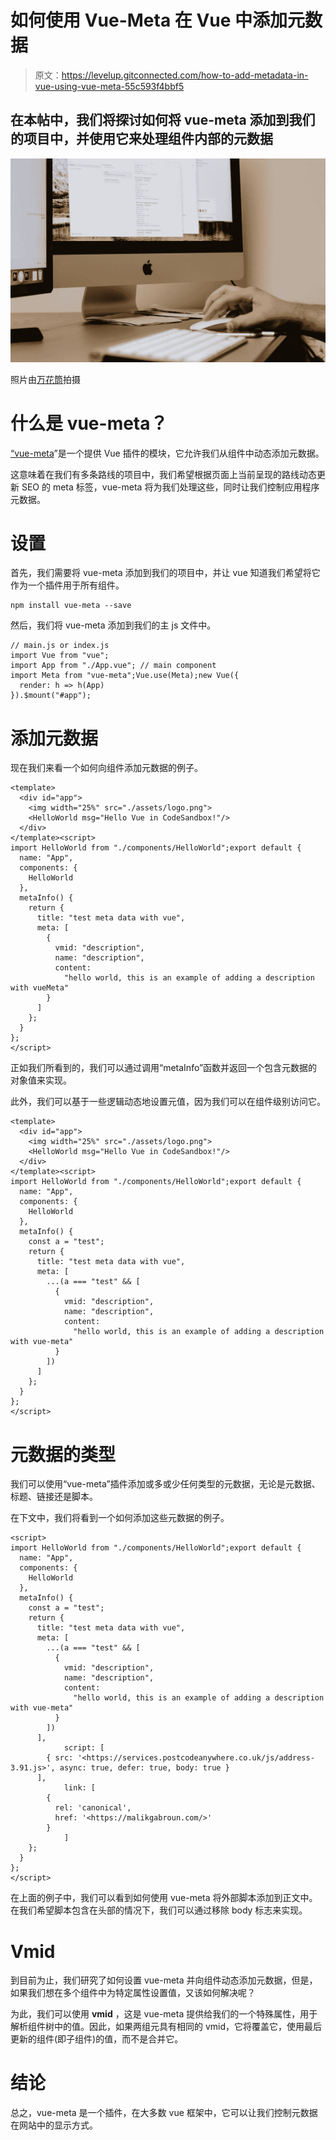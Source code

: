 # 如何使用 Vue-Meta 在 Vue 中添加元数据

> 原文：<https://levelup.gitconnected.com/how-to-add-metadata-in-vue-using-vue-meta-55c593f4bbf5>

## 在本帖中，我们将探讨如何将 vue-meta 添加到我们的项目中，并使用它来处理组件内部的元数据

![](img/bdb17f232b1bd341fa8a2f69c03c0e44.png)

照片由[万花筒](https://unsplash.com/@kaleidico)拍摄

# 什么是 vue-meta？

[“vue-meta](https://vue-meta.nuxtjs.org/)”是一个提供 Vue 插件的模块，它允许我们从组件中动态添加元数据。

这意味着在我们有多条路线的项目中，我们希望根据页面上当前呈现的路线动态更新 SEO 的 meta 标签，vue-meta 将为我们处理这些，同时让我们控制应用程序元数据。

# 设置

首先，我们需要将 vue-meta 添加到我们的项目中，并让 vue 知道我们希望将它作为一个插件用于所有组件。

```
npm install vue-meta --save
```

然后，我们将 vue-meta 添加到我们的主 js 文件中。

```
// main.js or index.js
import Vue from "vue";
import App from "./App.vue"; // main component
import Meta from "vue-meta";Vue.use(Meta);new Vue({
  render: h => h(App)
}).$mount("#app");
```

# 添加元数据

现在我们来看一个如何向组件添加元数据的例子。

```
<template>
  <div id="app">
    <img width="25%" src="./assets/logo.png">
    <HelloWorld msg="Hello Vue in CodeSandbox!"/>
  </div>
</template><script>
import HelloWorld from "./components/HelloWorld";export default {
  name: "App",
  components: {
    HelloWorld
  },
  metaInfo() {
    return {
      title: "test meta data with vue",
      meta: [
        {
          vmid: "description",
          name: "description",
          content:
            "hello world, this is an example of adding a description with vueMeta"
        }
      ]
    };
  }
};
</script>
```

正如我们所看到的，我们可以通过调用“metaInfo”函数并返回一个包含元数据的对象值来实现。

此外，我们可以基于一些逻辑动态地设置元值，因为我们可以在组件级别访问它。

```
<template>
  <div id="app">
    <img width="25%" src="./assets/logo.png">
    <HelloWorld msg="Hello Vue in CodeSandbox!"/>
  </div>
</template><script>
import HelloWorld from "./components/HelloWorld";export default {
  name: "App",
  components: {
    HelloWorld
  },
  metaInfo() {
    const a = "test";
    return {
      title: "test meta data with vue",
      meta: [
        ...(a === "test" && [
          {
            vmid: "description",
            name: "description",
            content:
              "hello world, this is an example of adding a description with vue-meta"
          }
        ])
      ]
    };
  }
};
</script>
```

# 元数据的类型

我们可以使用“vue-meta”插件添加或多或少任何类型的元数据，无论是元数据、标题、链接还是脚本。

在下文中，我们将看到一个如何添加这些元数据的例子。

```
<script>
import HelloWorld from "./components/HelloWorld";export default {
  name: "App",
  components: {
    HelloWorld
  },
  metaInfo() {
    const a = "test";
    return {
      title: "test meta data with vue",
      meta: [
        ...(a === "test" && [
          {
            vmid: "description",
            name: "description",
            content:
              "hello world, this is an example of adding a description with vue-meta"
          }
        ])
      ],
			script: [
        { src: '<https://services.postcodeanywhere.co.uk/js/address-3.91.js>', async: true, defer: true, body: true }
      ],
			link: [
        {
          rel: 'canonical',
          href: '<https://malikgabroun.com/>'
        }
			]
    };
  }
};
</script>
```

在上面的例子中，我们可以看到如何使用 vue-meta 将外部脚本添加到正文中。在我们希望脚本包含在头部的情况下，我们可以通过移除 body 标志来实现。

# Vmid

到目前为止，我们研究了如何设置 vue-meta 并向组件动态添加元数据，但是，如果我们想在多个组件中为特定属性设置值，又该如何解决呢？

为此，我们可以使用 **vmid** ，这是 vue-meta 提供给我们的一个特殊属性，用于解析组件树中的值。因此，如果两组元具有相同的 vmid，它将覆盖它，使用最后更新的组件(即子组件)的值，而不是合并它。

# 结论

总之，vue-meta 是一个插件，在大多数 vue 框架中，它可以让我们控制元数据在网站中的显示方式。